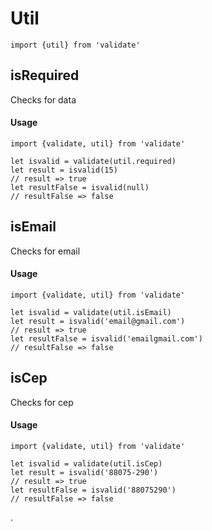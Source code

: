 # Util

```es6
import {util} from 'validate'
```

## isRequired

Checks for data

#### Usage
```es6
import {validate, util} from 'validate'

let isvalid = validate(util.required)
let result = isvalid(15)
// result => true
let resultFalse = isvalid(null)
// resultFalse => false
```

## isEmail

Checks for email

#### Usage
```es6
import {validate, util} from 'validate'

let isvalid = validate(util.isEmail)
let result = isvalid('email@gmail.com')
// result => true
let resultFalse = isvalid('emailgmail.com')
// resultFalse => false
```

## isCep

Checks for cep

#### Usage
```es6
import {validate, util} from 'validate'

let isvalid = validate(util.isCep)
let result = isvalid('88075-290')
// result => true
let resultFalse = isvalid('88075290')
// resultFalse => false
```


.
